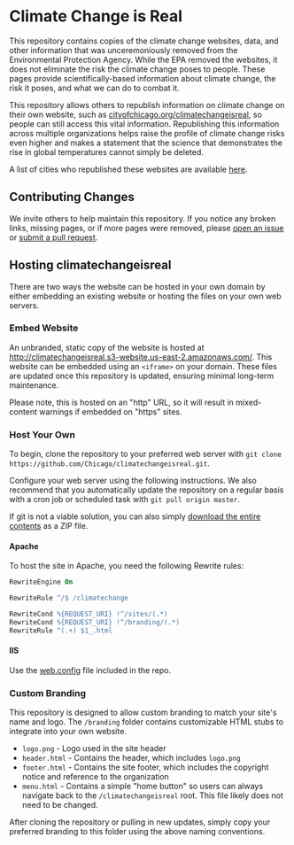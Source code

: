 # Climate Change is Real

This repository contains copies of the climate change websites, data, and other information that was unceremoniously removed from the Environmental Protection Agency. While the EPA removed the websites, it does not eliminate the risk the climate change poses to people. These pages provide scientifically-based information about climate change, the risk it poses, and what we can do to combat it.

This repository allows others to republish information on climate change on their own website, such as [cityofchicago.org/climatechangeisreal](https://www.cityofchicago.org/climatechangeisreal), so people can still access this vital information. Republishing this information across multiple organizations helps raise the profile of climate change risks even higher and makes a statement that the science that demonstrates the rise in global temperatures cannot simply be deleted.

A list of cities who republished these websites are available [here](cities.md).

## Contributing Changes

We invite others to help maintain this repository. If you notice any broken links, missing pages, or if more pages were removed, please [open an issue](/issues) or [submit a pull request](/pulls).

## Hosting climatechangeisreal

There are two ways the website can be hosted in your own domain by either embedding an existing website or hosting the files on your own web servers.

### Embed Website

An unbranded, static copy of the website is hosted at http://climatechangeisreal.s3-website.us-east-2.amazonaws.com/. This website can be embedded using an `<iframe>` on your domain. These files are updated once this repository is updated, ensuring minimal long-term maintenance.

Please note, this is hosted on an "http" URL, so it will result in mixed-content warnings if embedded on "https" sites. 

### Host Your Own

To begin, clone the repository to your preferred web server with `git clone https://github.com/Chicago/climatechangeisreal.git`.

Configure your web server using the following instructions. We also recommend that you automatically update the repository on a regular basis with a cron job or scheduled task with `git pull origin master`.

If git is not a viable solution, you can also simply [download the entire contents](https://github.com/Chicago/climatechangeisreal/archive/master.zip) as a ZIP file.

#### Apache

To host the site in Apache, you need the following Rewrite rules:

```apache
RewriteEngine On

RewriteRule ^/$ /climatechange

RewriteCond %{REQUEST_URI} !^/sites/(.*)
RewriteCond %{REQUEST_URI} !^/branding/(.*)
RewriteRule ^(.+) $1_.html 
```

#### IIS

Use the [web.config](web.config) file included in the repo.

### Custom Branding

This repository is designed to allow custom branding to match your site's name and logo. The `/branding` folder contains customizable HTML stubs to integrate into your own website. 

  * `logo.png` - Logo used in the site header
  * `header.html` - Contains the header, which includes `logo.png`
  * `footer.html` - Contains the site footer, which includes the copyright notice and reference to the organization
  * `menu.html` - Contains a simple "home button" so users can always navigate back to the `/climatechangeisreal` root. This file likely does not need to be changed.

After cloning the repository or pulling in new updates, simply copy your preferred branding to this folder using the above naming conventions.
